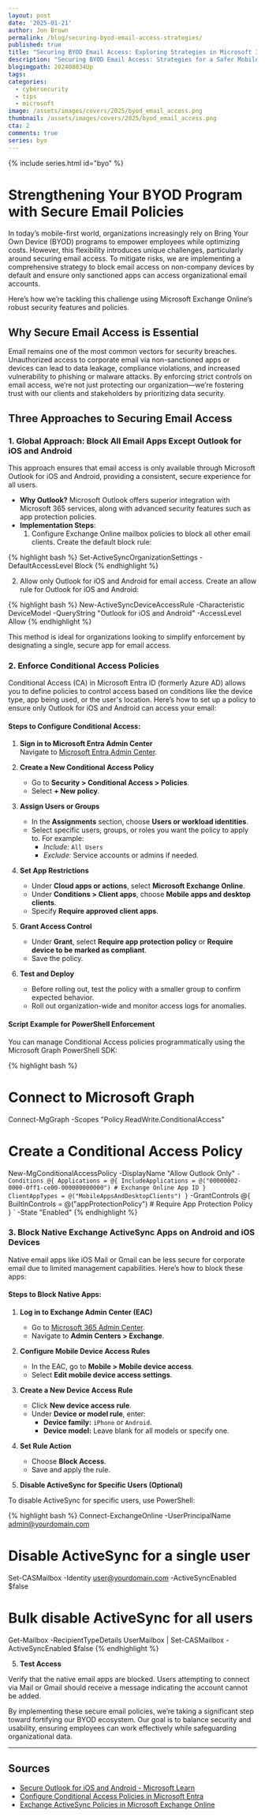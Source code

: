 ```yaml
---
layout: post
date: '2025-01-21'
author: Jon Brown
permalink: /blog/securing-byod-email-access-strategies/
published: true
title: "Securing BYOD Email Access: Exploring Strategies in Microsoft 365"
description: "Securing BYOD Email Access: Strategies for a Safer Mobile Workforce"
blogimgpath: 202408034Up
tags:
categories:
  - cybersecurity
  - tips
  - microsoft
image: /assets/images/covers/2025/byod_email_access.png
thumbnail: /assets/images/covers/2025/byod_email_access.png
cta: 2
comments: true
series: byo
---
```


{% include series.html id="byo" %}

# Strengthening Your BYOD Program with Secure Email Policies  

In today’s mobile-first world, organizations increasingly rely on Bring Your Own Device (BYOD) programs to empower employees while optimizing costs. However, this flexibility introduces unique challenges, particularly around securing email access. To mitigate risks, we are implementing a comprehensive strategy to block email access on non-company devices by default and ensure only sanctioned apps can access organizational email accounts.  

Here’s how we’re tackling this challenge using Microsoft Exchange Online’s robust security features and policies.  

## Why Secure Email Access is Essential  

Email remains one of the most common vectors for security breaches. Unauthorized access to corporate email via non-sanctioned apps or devices can lead to data leakage, compliance violations, and increased vulnerability to phishing or malware attacks. By enforcing strict controls on email access, we’re not just protecting our organization—we’re fostering trust with our clients and stakeholders by prioritizing data security.  

## Three Approaches to Securing Email Access  

### 1. **Global Approach: Block All Email Apps Except Outlook for iOS and Android**  

This approach ensures that email access is only available through Microsoft Outlook for iOS and Android, providing a consistent, secure experience for all users.  

- **Why Outlook?** Microsoft Outlook offers superior integration with Microsoft 365 services, along with advanced security features such as app protection policies.  
- **Implementation Steps**:  
  1. Configure Exchange Online mailbox policies to block all other email clients. Create the default block rule: 
  
{% highlight bash %}
Set-ActiveSyncOrganizationSettings -DefaultAccessLevel Block
{% endhighlight %} 

  2. Allow only Outlook for iOS and Android for email access.  Create an allow rule for Outlook for iOS and Android:
  
{% highlight bash %}
New-ActiveSyncDeviceAccessRule -Characteristic DeviceModel -QueryString "Outlook for iOS and Android" -AccessLevel Allow
{% endhighlight %} 

This method is ideal for organizations looking to simplify enforcement by designating a single, secure app for email access.  

### **2. Enforce Conditional Access Policies**  

Conditional Access (CA) in Microsoft Entra ID (formerly Azure AD) allows you to define policies to control access based on conditions like the device type, app being used, or the user's location. Here’s how to set up a policy to ensure only Outlook for iOS and Android can access your email:

#### **Steps to Configure Conditional Access:**

1. **Sign in to Microsoft Entra Admin Center**  
   Navigate to [Microsoft Entra Admin Center](https://entra.microsoft.com/).

2. **Create a New Conditional Access Policy**  
   - Go to **Security > Conditional Access > Policies**.  
   - Select **+ New policy**.

3. **Assign Users or Groups**  
   - In the **Assignments** section, choose **Users or workload identities**.  
   - Select specific users, groups, or roles you want the policy to apply to. For example:  
     - *Include:* `All Users`  
     - *Exclude:* Service accounts or admins if needed.

4. **Set App Restrictions**  
   - Under **Cloud apps or actions**, select **Microsoft Exchange Online**.  
   - Under **Conditions > Client apps**, choose **Mobile apps and desktop clients**.  
   - Specify **Require approved client apps**.

5. **Grant Access Control**  
   - Under **Grant**, select **Require app protection policy** or **Require device to be marked as compliant**.  
   - Save the policy.

6. **Test and Deploy**  
   - Before rolling out, test the policy with a smaller group to confirm expected behavior.  
   - Roll out organization-wide and monitor access logs for anomalies.

#### **Script Example for PowerShell Enforcement**  

You can manage Conditional Access policies programmatically using the Microsoft Graph PowerShell SDK:  

{% highlight bash %}
# Connect to Microsoft Graph
Connect-MgGraph -Scopes "Policy.ReadWrite.ConditionalAccess"

# Create a Conditional Access Policy
New-MgConditionalAccessPolicy -DisplayName "Allow Outlook Only" `
    -Conditions @{
        Applications = @{
            IncludeApplications = @("00000002-0000-0ff1-ce00-000000000000") # Exchange Online App ID
        }
        ClientAppTypes = @("MobileAppsAndDesktopClients")
    } `
    -GrantControls @{
        BuiltInControls = @("appProtectionPolicy") # Require App Protection Policy
    } `
    -State "Enabled"
{% endhighlight %} 
    
### **3. Block Native Exchange ActiveSync Apps on Android and iOS Devices**  

Native email apps like iOS Mail or Gmail can be less secure for corporate email due to limited management capabilities. Here’s how to block these apps:

#### **Steps to Block Native Apps:**

1. **Log in to Exchange Admin Center (EAC)**  
   - Go to [Microsoft 365 Admin Center](https://admin.microsoft.com/).  
   - Navigate to **Admin Centers > Exchange**.

2. **Configure Mobile Device Access Rules**  
   - In the EAC, go to **Mobile > Mobile device access**.  
   - Select **Edit mobile device access settings**.

3. **Create a New Device Access Rule**  
   - Click **New device access rule**.  
   - Under **Device or model rule**, enter:  
     - **Device family:** `iPhone` or `Android`.  
     - **Device model:** Leave blank for all models or specify one.

4. **Set Rule Action**  
   - Choose **Block Access**.  
   - Save and apply the rule.

5. **Disable ActiveSync for Specific Users (Optional)**  

To disable ActiveSync for specific users, use PowerShell:  

{% highlight bash %}
Connect-ExchangeOnline -UserPrincipalName admin@yourdomain.com

# Disable ActiveSync for a single user
Set-CASMailbox -Identity user@yourdomain.com -ActiveSyncEnabled $false

# Bulk disable ActiveSync for all users
Get-Mailbox -RecipientTypeDetails UserMailbox | Set-CASMailbox -ActiveSyncEnabled $false
{% endhighlight %} 

5. **Test Access**  

Verify that the native email apps are blocked. Users attempting to connect via Mail or Gmail should receive a message indicating the account cannot be added.

By implementing these secure email policies, we’re taking a significant step toward fortifying our BYOD ecosystem. Our goal is to balance security and usability, ensuring employees can work effectively while safeguarding organizational data.  

---

## Sources  

- [Secure Outlook for iOS and Android - Microsoft Learn](https://learn.microsoft.com/en-us/exchange/clients-and-mobile-in-exchange-online/outlook-for-ios-and-android/secure-outlook-for-ios-and-android)  
- [Configure Conditional Access Policies in Microsoft Entra](https://learn.microsoft.com/en-us/azure/active-directory/conditional-access/overview)  
- [Exchange ActiveSync Policies in Microsoft Exchange Online](https://learn.microsoft.com/en-us/exchange/clients/exchange-activesync/exchange-activesync?view=exchserver-2019)  
